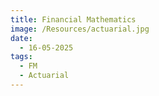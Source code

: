 ```yaml
---
title: Financial Mathematics
image: /Resources/actuarial.jpg
date:
  - 16-05-2025
tags:
  - FM
  - Actuarial
---
```

